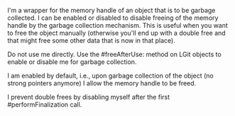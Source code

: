 I'm a wrapper for the memory handle of an object that is to be garbage collected. I can be enabled or disabled to disable freeing of the memory handle by the garbage collection mechanism. This is useful when you want to free the object manually (otherwise you'll end up with a double free and that might free some other data that is now in that place).

Do not use me directly. Use the #freeAfterUse: method on LGit objects to enable or disable me for garbage  collection.

I am enabled by default, i.e., upon garbage collection of the object (no strong pointers anymore) I allow the memory handle to be freed.

I prevent double frees by disabling myself after the first #performFinalization call.